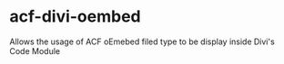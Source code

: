 # acf-divi-oembed
Allows the usage of ACF oEmebed filed type to be display inside Divi's Code Module
